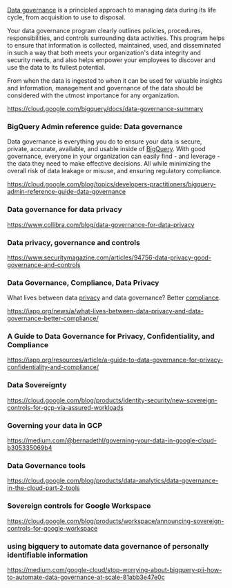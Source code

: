 [Data governance](https://cloud.google.com/learn/what-is-data-governance) is a principled approach to managing data during its life cycle, from acquisition to use to disposal. 

 Your data governance program clearly outlines policies, procedures, responsibilities, and controls surrounding data activities. This program helps to ensure that information is collected, maintained, used, and disseminated in such a way that both meets your organization's data integrity and security needs, and also helps empower your employees to discover and use the data to its fullest potential.

From when the data is ingested to when it can be used for valuable insights and information, management and governance of the data should be considered with the utmost importance for any organization.



https://cloud.google.com/bigquery/docs/data-governance-summary

### BigQuery Admin reference guide: Data governance

Data governance is everything you do to ensure your data is secure, private, accurate, available, and usable inside of [BigQuery](BigQuery). With good governance, everyone in your organization can easily find - and leverage - the data they need to make effective decisions. All while minimizing the overall risk of data leakage or misuse, and ensuring regulatory compliance. 

https://cloud.google.com/blog/topics/developers-practitioners/bigquery-admin-reference-guide-data-governance

### Data governance for data privacy


https://www.collibra.com/blog/data-governance-for-data-privacy

### Data privacy, governance and controls

https://www.securitymagazine.com/articles/94756-data-privacy-good-governance-and-controls

### Data Governance, Compliance, Data Privacy

What lives between data [privacy](Privacy) and data governance? Better [compliance](Compliance).

https://iapp.org/news/a/what-lives-between-data-privacy-and-data-governance-better-compliance/

### A Guide to Data Governance for Privacy, Confidentiality, and Compliance

https://iapp.org/resources/article/a-guide-to-data-governance-for-privacy-confidentiality-and-compliance/

### Data Sovereignty

https://cloud.google.com/blog/products/identity-security/new-sovereign-controls-for-gcp-via-assured-workloads

### Governing your data in GCP

https://medium.com/@bernadethl/governing-your-data-in-google-cloud-b305335069b4

### Data Governance tools

https://cloud.google.com/blog/products/data-analytics/data-governance-in-the-cloud-part-2-tools

### Sovereign controls for Google Workspace

https://cloud.google.com/blog/products/workspace/announcing-sovereign-controls-for-google-workspace



### using bigquery to automate data governance of personally identifiable information 

https://medium.com/google-cloud/stop-worrying-about-bigquery-pii-how-to-automate-data-governance-at-scale-81abb3e47e0c
